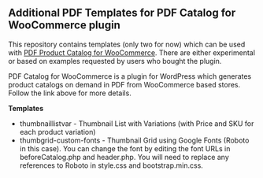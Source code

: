 Additional PDF Templates for PDF Catalog for WooCommerce plugin
---------------------------------------------------------------

This repository contains templates (only two for now) which can be used with [PDF Product Catalog for WooCommerce](http://bit.ly/woopdf). There are either experimental or based on examples requested by users who bought the plugin.

PDF Catalog for WooCommerce is a plugin for WordPress which generates product catalogs on demand in PDF from WooCommerce based stores. Follow the link above for more details. 

**Templates**

 - thumbnaillistvar - Thumbnail List with Variations (with Price and SKU for each product variation)
 - thumbgrid-custom-fonts - Thumbnail Grid using Google Fonts (Roboto in this case). You can change the font by editing the font URLs in beforeCatalog.php and header.php. You will need to replace any references to Roboto in style.css and bootstrap.min.css.